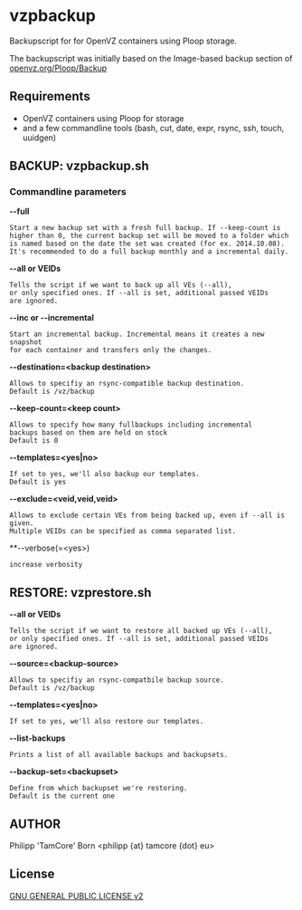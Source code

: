# vzpbackup

Backupscript for for OpenVZ containers using Ploop storage.

The backupscript was initially based on the Image-based backup section of [openvz.org/Ploop/Backup](http://openvz.org/Ploop/Backup)

## Requirements

* OpenVZ containers using Ploop for storage
* and a few commandline tools (bash, cut, date, expr, rsync, ssh, touch, uuidgen)

## BACKUP: vzpbackup.sh

### Commandline parameters

**--full**

	Start a new backup set with a fresh full backup. If --keep-count is
	higher than 0, the current backup set will be moved to a folder which
	is named based on the date the set was created (for ex. 2014.10.08).
	It's recommended to do a full backup monthly and a incremental daily.

**--all or VEIDs**

	Tells the script if we want to back up all VEs (--all),
	or only specified ones. If --all is set, additional passed VEIDs
	are ignored.

**--inc or --incremental**

	Start an incremental backup. Incremental means it creates a new snapshot
	for each container and transfers only the changes.

**--destination=\<backup destination\>**

	Allows to specifiy an rsync-compatible backup destination.
	Default is /vz/backup

**--keep-count=\<keep count\>**

	Allows to specify how many fullbackups including incremental
	backups based on them are held on stock
	Default is 0

**--templates=\<yes|no\>**

	If set to yes, we'll also backup our templates.
	Default is yes

**--exclude=\<veid,veid,veid\>**

	Allows to exclude certain VEs from being backed up, even if --all is given.
	Multiple VEIDs can be specified as comma separated list.

**--verbose(=\<yes\>)

    increase verbosity

## RESTORE: vzprestore.sh

**--all or VEIDs**

	Tells the script if we want to restore all backed up VEs (--all),
	or only specified ones. If --all is set, additional passed VEIDs
	are ignored.

**--source=\<backup-source\>**

	Allows to specifiy an rsync-compatbile backup source.
	Default is /vz/backup

**--templates=\<yes|no\>**

	If set to yes, we'll also restore our templates.

**--list-backups**

	Prints a list of all available backups and backupsets.

**--backup-set=\<backupset\>**

	Define from which backupset we're restoring.
	Default is the current one

## AUTHOR
Philipp 'TamCore' Born <philipp {at} tamcore {dot} eu>

## License
[GNU GENERAL PUBLIC LICENSE v2](LICENSE)
